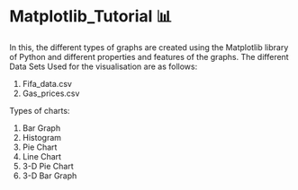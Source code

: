 # Matplotlib_Tutorial 📊
In this, the different types of graphs are created using the Matplotlib library of Python and different properties and features of the graphs. 
The different Data Sets Used for the visualisation are as follows:
1. Fifa_data.csv
2. Gas_prices.csv

Types of charts:
1.  Bar Graph
2.  Histogram
3.  Pie Chart
4.  Line Chart
5.  3-D Pie Chart
6.  3-D Bar Graph
